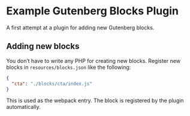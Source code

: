 # Example Gutenberg Blocks Plugin

A first attempt at a plugin for adding new Gutenberg blocks.

## Adding new blocks

You don’t have to write any PHP for creating new blocks.
Register new blocks in `resources/blocks.json` like the
following:

```json
{
  "cta": "./blocks/cta/index.js"
}
```

This is used as the webpack entry. The block is registered by
the plugin automatically.
